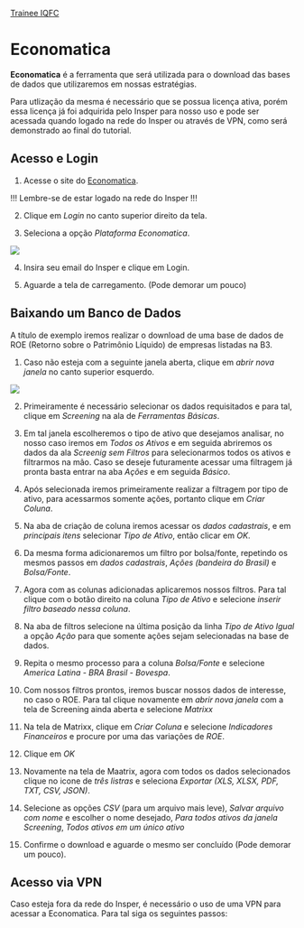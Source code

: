 <a href="/site/home.html">Trainee IQFC</a>

Economatica
======

**Economatica** é a ferramenta que será utilizada para o download das bases de dados que utilizaremos em nossas estratégias.

Para utlização da mesma é necessário que se possua licença ativa, porém essa licença já foi adquirida pelo Insper para nosso uso e pode ser acessada quando logado na rede do Insper ou através de VPN, como será demonstrado ao final do tutorial.

Acesso e Login
------

1. Acesse o site do [Economatica](https://www.economatica.com/).

!!!
Lembre-se de estar logado na rede do Insper
!!!

2. Clique em *Login* no canto superior direito da tela.

3. Seleciona a opção *Plataforma Economatica*.

![](economatica1.png)

4. Insira seu email do Insper e clique em Login.

5. Aguarde a tela de carregamento. (Pode demorar um pouco)

Baixando um Banco de Dados
------

A título de exemplo iremos realizar o download de uma base de dados de ROE (Retorno sobre o Patrimônio Líquido) de empresas listadas na B3.

1. Caso não esteja com a seguinte janela aberta, clique em *abrir nova janela* no canto superior esquerdo.

![](economatica0.png)

2. Primeiramente é necessário selecionar os dados requisitados e para tal, clique em *Screening* na ala de *Ferramentas Básicas*.

3. Em tal janela escolheremos o tipo de ativo que desejamos analisar, no nosso caso iremos em *Todos os Ativos* e em seguida abriremos os dados da ala *Screenig sem Filtros* para selecionarmos todos os ativos e filtrarmos na mão. Caso se deseje futuramente acessar uma filtragem já pronta basta entrar na aba *Ações* e em seguida *Básico*.

4. Após selecionada iremos primeiramente realizar a filtragem por tipo de ativo, para acessarmos somente ações, portanto clique em *Criar Coluna*.

5. Na aba de criação de coluna iremos acessar os *dados cadastrais*, e em *principais itens* selecionar *Tipo de Ativo*, então clicar em *OK*.

6. Da mesma forma adicionaremos um filtro por bolsa/fonte, repetindo os mesmos passos em *dados cadastrais*, *Ações (bandeira do Brasil)* e *Bolsa/Fonte*. 

7. Agora com as colunas adicionadas aplicaremos nossos filtros. Para tal clique com o botão direito na coluna *Tipo de Ativo* e selecione *inserir filtro baseado nessa coluna*.

8. Na aba de filtros selecione na última posição da linha *Tipo de Ativo Igual* a opção *Ação* para que somente ações sejam selecionadas na base de dados.

9. Repita o mesmo processo para a coluna *Bolsa/Fonte* e selecione *America Latina - BRA Brasil - Bovespa*.

10. Com nossos filtros prontos, iremos buscar nossos dados de interesse, no caso o ROE. Para tal clique novamente em *abrir nova janela* com a tela de Screening ainda aberta e selecione *Matrixx*

11. Na tela de Matrixx, clique em *Criar Coluna* e selecione *Indicadores Financeiros* e procure por uma das variações de *ROE*.

12. Clique em *OK* 

13. Novamente na tela de Maatrix, agora com todos os dados selecionados clique no icone de *três listras* e seleciona *Exportar (XLS, XLSX, PDF, TXT, CSV, JSON)*.

14. Selecione as opções *CSV* (para um arquivo mais leve), *Salvar arquivo com nome* e escolher o nome desejado, *Para todos ativos da janela Screening*, *Todos ativos em um único ativo*

15. Confirme o download e aguarde o mesmo ser concluído (Pode demorar um pouco).

Acesso via VPN
------

Caso esteja fora da rede do Insper, é necessário o uso de uma VPN para acessar a Economatica. Para tal siga os seguintes passos:

